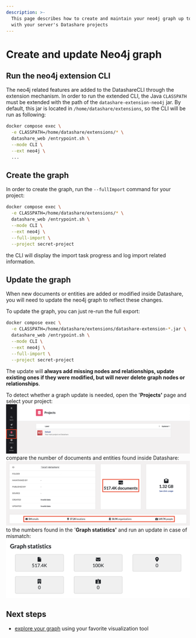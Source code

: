 ```yaml
---
description: >-
  This page describes how to create and maintain your neo4j graph up to date
  with your server's Datashare projects
---
```


# Create and update Neo4j graph

## Run the neo4j extension CLI

The neo4j related features are added to the DatashareCLI through the extension mechanism. In order to run the extended CLI, the Java `CLASSPATH` must be extended with the path of the `datashare-extension-neo4j` jar. By default, this jar is located in `/home/datashare/extensions`, so the CLI will be run as following:

```bash
docker compose exec \
  -e CLASSPATH=/home/datashare/extensions/* \
  datashare_web /entrypoint.sh \
  --mode CLI \
  --ext neo4j \
  ... 
```

## Create the graph

In order to create the graph, run the `--fullImport` command for your project:

```bash
docker compose exec \
  -e CLASSPATH=/home/datashare/extensions/* \
  datashare_web /entrypoint.sh \
  --mode CLI \
  --ext neo4j \
  --full-import \
  --project secret-project
```

the CLI will display the import task progress and log import related information.

## Update the graph

When new documents or entities are added or modified inside Datashare, you will need to update the neo4j graph to reflect these changes.

To update the graph, you can just re-run the full export:

```bash
docker compose exec \
  -e CLASSPATH=/home/datashare/extensions/datashare-extension-*.jar \
  datashare_web /entrypoint.sh \
  --mode CLI \
  --ext neo4j \
  --full-import \
  --project secret-project
```

The update will **always add missing nodes and relationships, update existing ones if they were modified, but will never delete graph nodes or relationships**.

To detect whether a graph update is needed, open the '**Projects'** page and select your project: ![projects](../../.gitbook/assets/neo4j/projects.png) compare the number of documents and entities found inside Datashare: ![datashare-stats](../../.gitbook/assets/neo4j/project-insights.png) to the numbers found in the '**Graph statistics'** and run an update in case of mismatch: ![stats](../../.gitbook/assets/neo4j/neo4j-widget-statistics.png)

## Next steps

* [explore your graph](../../usage/explore-the-neo4j-graph.md#exploring-your-graph) using your favorite visualization tool
